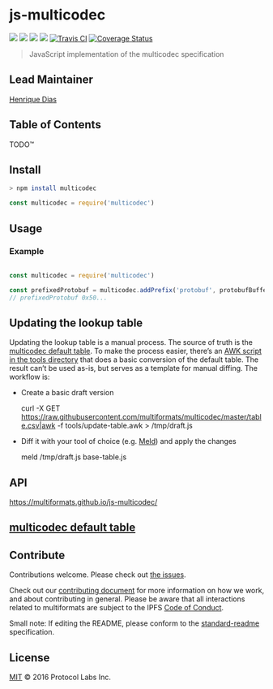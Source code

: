 # js-multicodec

[![](https://img.shields.io/badge/made%20by-Protocol%20Labs-blue.svg?style=flat-square)](http://ipn.io)
[![](https://img.shields.io/badge/project-multiformats-blue.svg?style=flat-square)](https://github.com/multiformats/multiformats)
[![](https://img.shields.io/badge/freenode-%23ipfs-blue.svg?style=flat-square)](https://webchat.freenode.net/?channels=%23ipfs)
[![](https://img.shields.io/badge/readme%20style-standard-brightgreen.svg?style=flat-square)](https://github.com/RichardLitt/standard-readme)
[![Travis CI](https://img.shields.io/travis/multiformats/js-multicodec.svg?style=flat-square&branch=master)](https://travis-ci.org/multiformats/js-multicodec)
[![Coverage Status](https://coveralls.io/repos/github/multiformats/js-multicodec/badge.svg?branch=master)](https://coveralls.io/github/multiformats/js-multiformats?branch=master)

> JavaScript implementation of the multicodec specification

## Lead Maintainer

[Henrique Dias](http://github.com/hacdias)

## Table of Contents

TODO™

## Install

```sh
> npm install multicodec
```

```JavaScript
const multicodec = require('multicodec')
```

## Usage

### Example

```JavaScript

const multicodec = require('multicodec')

const prefixedProtobuf = multicodec.addPrefix('protobuf', protobufBuffer)
// prefixedProtobuf 0x50...
```

## Updating the lookup table

Updating the lookup table is a manual process. The source of truth is the
[multicodec default table](https://github.com/multiformats/multicodec/blob/master/table.csv). To make the process easier, there’s an [AWK script in the tools directory](tools/update-table.awk) that does a basic conversion of the default table. The result can’t be used as-is, but serves as a template for manual diffing. The workflow is:

 - Create a basic draft version

    curl -X GET https://raw.githubusercontent.com/multiformats/multicodec/master/table.csv|awk -f tools/update-table.awk > /tmp/draft.js

 - Diff it with your tool of choice (e.g. [Meld](http://meldmerge.org/)) and apply the changes

     meld /tmp/draft.js base-table.js

## API

https://multiformats.github.io/js-multicodec/

## [multicodec default table](https://github.com/multiformats/multicodec/blob/master/table.csv)

## Contribute

Contributions welcome. Please check out [the issues](https://github.com/multiformats/js-multicodec/issues).

Check out our [contributing document](https://github.com/multiformats/multiformats/blob/master/contributing.md) for more information on how we work, and about contributing in general. Please be aware that all interactions related to multiformats are subject to the IPFS [Code of Conduct](https://github.com/ipfs/community/blob/master/code-of-conduct.md).

Small note: If editing the README, please conform to the [standard-readme](https://github.com/RichardLitt/standard-readme) specification.

## License

[MIT](LICENSE) © 2016 Protocol Labs Inc.
